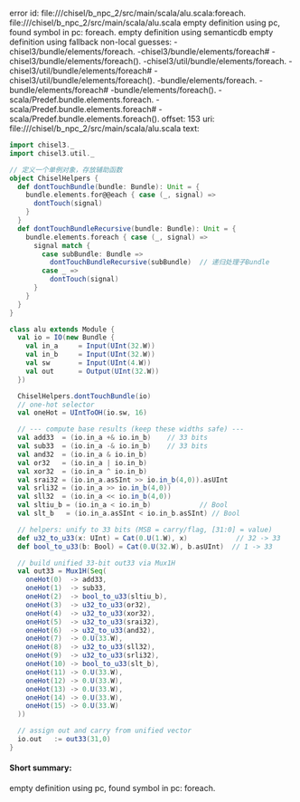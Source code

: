 error id: file://<WORKSPACE>/chisel/b_npc_2/src/main/scala/alu.scala:foreach.
file://<WORKSPACE>/chisel/b_npc_2/src/main/scala/alu.scala
empty definition using pc, found symbol in pc: foreach.
empty definition using semanticdb
empty definition using fallback
non-local guesses:
	 -chisel3/bundle/elements/foreach.
	 -chisel3/bundle/elements/foreach#
	 -chisel3/bundle/elements/foreach().
	 -chisel3/util/bundle/elements/foreach.
	 -chisel3/util/bundle/elements/foreach#
	 -chisel3/util/bundle/elements/foreach().
	 -bundle/elements/foreach.
	 -bundle/elements/foreach#
	 -bundle/elements/foreach().
	 -scala/Predef.bundle.elements.foreach.
	 -scala/Predef.bundle.elements.foreach#
	 -scala/Predef.bundle.elements.foreach().
offset: 153
uri: file://<WORKSPACE>/chisel/b_npc_2/src/main/scala/alu.scala
text:
```scala
import chisel3._
import chisel3.util._

// 定义一个单例对象，存放辅助函数
object ChiselHelpers {
  def dontTouchBundle(bundle: Bundle): Unit = {
    bundle.elements.for@@each { case (_, signal) =>
      dontTouch(signal)
    }
  }
  def dontTouchBundleRecursive(bundle: Bundle): Unit = {
    bundle.elements.foreach { case (_, signal) =>
      signal match {
        case subBundle: Bundle => 
          dontTouchBundleRecursive(subBundle)  // 递归处理子Bundle
        case _ => 
          dontTouch(signal)
      }
    }
  }
}

class alu extends Module {
  val io = IO(new Bundle {
    val in_a     = Input(UInt(32.W))
    val in_b     = Input(UInt(32.W))
    val sw       = Input(UInt(4.W))
    val out      = Output(UInt(32.W))
  })

  ChiselHelpers.dontTouchBundle(io)
  // one-hot selector
  val oneHot = UIntToOH(io.sw, 16)

  // --- compute base results (keep these widths safe) ---
  val add33  = (io.in_a +& io.in_b)    // 33 bits
  val sub33  = (io.in_a -& io.in_b)    // 33 bits
  val and32  = (io.in_a & io.in_b)
  val or32   = (io.in_a | io.in_b)
  val xor32  = (io.in_a ^ io.in_b)
  val srai32 = (io.in_a.asSInt >> io.in_b(4,0)).asUInt
  val srli32 = (io.in_a >> io.in_b(4,0))
  val sll32  = (io.in_a << io.in_b(4,0))
  val sltiu_b = (io.in_a < io.in_b)            // Bool
  val slt_b   = (io.in_a.asSInt < io.in_b.asSInt) // Bool

  // helpers: unify to 33 bits (MSB = carry/flag, [31:0] = value)
  def u32_to_u33(x: UInt) = Cat(0.U(1.W), x)            // 32 -> 33
  def bool_to_u33(b: Bool) = Cat(0.U(32.W), b.asUInt)  // 1 -> 33

  // build unified 33-bit out33 via Mux1H
  val out33 = Mux1H(Seq(
    oneHot(0)  -> add33,
    oneHot(1)  -> sub33,
    oneHot(2)  -> bool_to_u33(sltiu_b),
    oneHot(3)  -> u32_to_u33(or32),
    oneHot(4)  -> u32_to_u33(xor32),
    oneHot(5)  -> u32_to_u33(srai32),
    oneHot(6)  -> u32_to_u33(and32),
    oneHot(7)  -> 0.U(33.W),
    oneHot(8)  -> u32_to_u33(sll32),
    oneHot(9)  -> u32_to_u33(srli32),
    oneHot(10) -> bool_to_u33(slt_b),
    oneHot(11) -> 0.U(33.W),
    oneHot(12) -> 0.U(33.W),
    oneHot(13) -> 0.U(33.W),
    oneHot(14) -> 0.U(33.W),
    oneHot(15) -> 0.U(33.W)
  ))

  // assign out and carry from unified vector
  io.out   := out33(31,0)
}

```


#### Short summary: 

empty definition using pc, found symbol in pc: foreach.